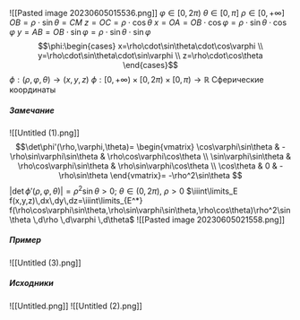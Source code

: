 ![[Pasted image 20230605015536.png]]
$\varphi\in[0,2\pi)$
$\theta\in[0,\pi]$
$\rho\in[0,+\infty]$
$OB=\rho\cdot\sin\theta=CM$
$z=OC=\rho\cdot\cos\theta$
$x=OA=OB\cdot\cos\varphi=\rho\cdot\sin\theta\cdot\cos\varphi$
$y=AB=OB\cdot\sin\varphi=\rho\cdot\sin\theta\cdot\sin\varphi$
$$\phi:\begin{cases} 
x=\rho\cdot\sin\theta\cdot\cos\varphi \\
y=\rho\cdot\sin\theta\cdot\sin\varphi \\
z=\rho\cdot\cos\theta
\end{cases}$$
$\phi:(\rho,\varphi,\theta)\rightarrow(x,y,z)$
$\phi:[0,+\infty)\times[0,2\pi)\times[0,\pi)\rightarrow\mathbb{R}$
Сферические координаты
##### Замечание
![[Untitled (1).png]]
$$\det\phi'(\rho,\varphi,\theta)=
\begin{vmatrix}
\cos\varphi\sin\theta & -\rho\sin\varphi\sin\theta & \rho\cos\varphi\cos\theta \\
\sin\varphi\sin\theta & \rho\cos\varphi\sin\theta & \rho\sin\varphi\cos\theta \\
\cos\theta & 0 & -\rho\sin\theta
\end{vmatrix}=
-\rho^2\sin\theta
$$
$|\det\phi'(\rho,\varphi,\theta)|=\rho^2\sin\theta>0$; 
$\theta\in(0,2\pi)$, $\rho>0$
$\iiint\limits_E f(x,y,z)\,dx\,dy\,dz=\iiint\limits_{E^*} f(\rho\cos\varphi\sin\theta,\rho\sin\varphi\sin\theta,\rho\cos\theta)\rho^2\sin\theta \,d\rho \,d\varphi \,d\theta$
![[Pasted image 20230605021558.png]]

##### Пример
![[Untitled (3).png]]
##### Исходники
![[Untitled.png]]
![[Untitled (2).png]]